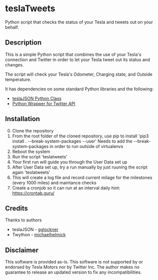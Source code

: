 # teslaTweets
Python script that checks the status of your Tesla and tweets out on your behalf.


## Description
This is a simple Python script that combines the use of your Tesla's connection and Twitter in order to let your Tesla tweet out its status and changes.

The script will check your Tesla's Odometer, Charging state, and Outside temperature.

It has dependencies on some standard Python libraries and the following:
- [teslaJSON Python Class](https://github.com/gglockner/teslajson)
- [Python Wrapper for Twitter API](https://github.com/ryanmcgrath/twython)


## Installation
0. Clone the repository
1. From the root folder of the cloned repository, use pip to install
    'pip3 install . --break-system-packages --user'
    Needs to add the --break-system-packages in order to run outside of virtualenvs 
2. Reboot the system
3. Run the script
    'teslatweets'
4. Your first run will guide you through the User Data set up
5. After User Data set up, try a run manually by just ruuning the script again
    'teslatweets'
6. This will create a log file and record current milage for the milestones (every 1000 miles) and maintance checks
7. Create a cronjob so it can run at an interval daily
    hint: https://crontab.guru/

## Credits
Thanks to authors 
- teslaJSON - [gglockner](https://github.com/gglockner/teslajson/commits?author=gglockner)
- Twython - [michaelhelmick](https://github.com/ryanmcgrath/twython/commits?author=michaelhelmick)

## Disclaimer
This software is provided as-is.  This software is not supported by or endorsed by Tesla Motors nor by Twitter Inc. The author makes no guarantee to release an updated version to fix any incompatibilities.

